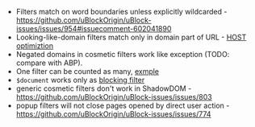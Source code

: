 - Filters match on word boundaries unless explicitly wildcarded - https://github.com/uBlockOrigin/uBlock-issues/issues/954#issuecomment-602041890
- Looking-like-domain filters match only in domain part of URL - [HOST optimiztion](./Static-filter-syntax#hosts-files)
- Negated domains in cosmetic filters work like exception (TODO: compare with ABP).
- One filter can be counted as many, [exmple](./Static-filter-syntax#badfilter)
- `$document` works only as [blocking filter](./Static-filter-syntax#document-for-entire-page-exception)
- generic cosmetic filters don't work in ShadowDOM - https://github.com/uBlockOrigin/uBlock-issues/issues/803
- popup filters will not close pages opened by direct user action - https://github.com/uBlockOrigin/uBlock-issues/issues/774
